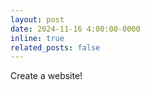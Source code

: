 ```yaml
---
layout: post
date: 2024-11-16 4:00:00-0000
inline: true
related_posts: false
---
```


Create a website!
